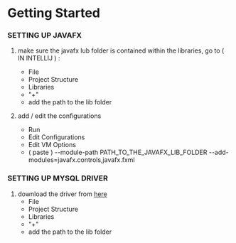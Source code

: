 # Getting Started


### SETTING UP JAVAFX
1. make sure the javafx lub folder is contained within the libraries, go to ( IN INTELLIJ ) :
    - File
    - Project Structure
    - Libraries
    - "+"
    - add the path to the lib folder
    
2. add / edit the configurations
    - Run
    - Edit Configurations
    - Edit VM Options
    - ( paste ) --module-path
      PATH_TO_THE_JAVAFX_LIB_FOLDER
      --add-modules=javafx.controls,javafx.fxml

### SETTING UP MYSQL DRIVER

1. download the driver from [here](https://dbschema.com/jdbc-driver/MySql.html)
   - File
   - Project Structure
   - Libraries
   - "+"
   - add the path to the lib folder